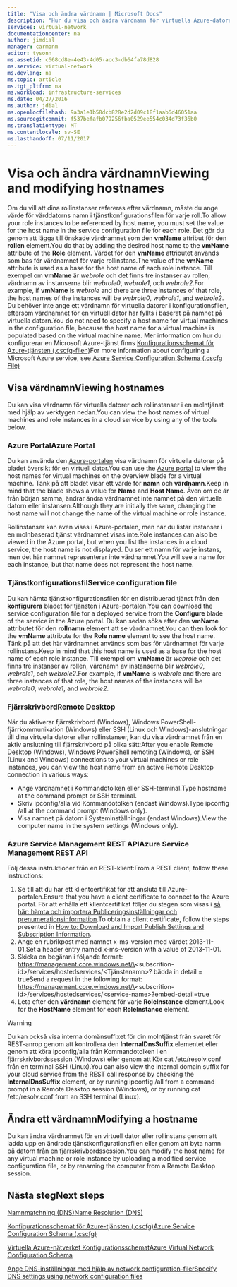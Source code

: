 ```yaml
---
title: "Visa och ändra värdnamn | Microsoft Docs"
description: "Hur du visa och ändra värdnamn för virtuella Azure-datorer, webb- och arbetsroller för namnmatchning"
services: virtual-network
documentationcenter: na
author: jimdial
manager: carmonm
editor: tysonn
ms.assetid: c668cd8e-4e43-4d05-acc3-db64fa78d828
ms.service: virtual-network
ms.devlang: na
ms.topic: article
ms.tgt_pltfrm: na
ms.workload: infrastructure-services
ms.date: 04/27/2016
ms.author: jdial
ms.openlocfilehash: 9a3a1e1b58dcb828e2d2d09c18f1aab6d46051aa
ms.sourcegitcommit: f537befafb079256fba0529ee554c034d73f36b0
ms.translationtype: MT
ms.contentlocale: sv-SE
ms.lasthandoff: 07/11/2017
---
```

# <a name="viewing-and-modifying-hostnames"></a><span data-ttu-id="2b657-103">Visa och ändra värdnamn</span><span class="sxs-lookup"><span data-stu-id="2b657-103">Viewing and modifying hostnames</span></span>
<span data-ttu-id="2b657-104">Om du vill att dina rollinstanser refereras efter värdnamn, måste du ange värde för värddatorns namn i tjänstkonfigurationsfilen för varje roll.</span><span class="sxs-lookup"><span data-stu-id="2b657-104">To allow your role instances to be referenced by host name, you must set the value for the host name in the service configuration file for each role.</span></span> <span data-ttu-id="2b657-105">Det gör du genom att lägga till önskade värdnamnet som den **vmName** attribut för den **rollen** element.</span><span class="sxs-lookup"><span data-stu-id="2b657-105">You do that by adding the desired host name to the **vmName** attribute of the **Role** element.</span></span> <span data-ttu-id="2b657-106">Värdet för den **vmName** attributet används som bas för värdnamnet för varje rollinstans.</span><span class="sxs-lookup"><span data-stu-id="2b657-106">The value of the **vmName** attribute is used as a base for the host name of each role instance.</span></span> <span data-ttu-id="2b657-107">Till exempel om **vmName** är *webrole* och det finns tre instanser av rollen, värdnamn av instanserna blir *webrole0*, *webrole1*, och *webrole2*.</span><span class="sxs-lookup"><span data-stu-id="2b657-107">For example, if **vmName** is *webrole* and there are three instances of that role, the host names of the instances will be *webrole0*, *webrole1*, and *webrole2*.</span></span> <span data-ttu-id="2b657-108">Du behöver inte ange ett värdnamn för virtuella datorer i konfigurationsfilen, eftersom värdnamnet för en virtuell dator har fyllts i baserat på namnet på virtuella datorn.</span><span class="sxs-lookup"><span data-stu-id="2b657-108">You do not need to specify a host name for virtual machines in the configuration file, because the host name for a virtual machine is populated based on the virtual machine name.</span></span> <span data-ttu-id="2b657-109">Mer information om hur du konfigurerar en Microsoft Azure-tjänst finns [Konfigurationsschemat för Azure-tjänsten (.cscfg-filen)](https://msdn.microsoft.com/library/azure/ee758710.aspx)</span><span class="sxs-lookup"><span data-stu-id="2b657-109">For more information about configuring a Microsoft Azure service, see [Azure Service Configuration Schema (.cscfg File)](https://msdn.microsoft.com/library/azure/ee758710.aspx)</span></span>

## <a name="viewing-hostnames"></a><span data-ttu-id="2b657-110">Visa värdnamn</span><span class="sxs-lookup"><span data-stu-id="2b657-110">Viewing hostnames</span></span>
<span data-ttu-id="2b657-111">Du kan visa värdnamn för virtuella datorer och rollinstanser i en molntjänst med hjälp av verktygen nedan.</span><span class="sxs-lookup"><span data-stu-id="2b657-111">You can view the host names of virtual machines and role instances in a cloud service by using any of the tools below.</span></span>

### <a name="azure-portal"></a><span data-ttu-id="2b657-112">Azure Portal</span><span class="sxs-lookup"><span data-stu-id="2b657-112">Azure Portal</span></span>
<span data-ttu-id="2b657-113">Du kan använda den [Azure-portalen](http://portal.azure.com) visa värdnamn för virtuella datorer på bladet översikt för en virtuell dator.</span><span class="sxs-lookup"><span data-stu-id="2b657-113">You can use the [Azure portal](http://portal.azure.com) to view the host names for virtual machines on the overview blade for a virtual machine.</span></span> <span data-ttu-id="2b657-114">Tänk på att bladet visar ett värde för **namn** och **värdnamn**.</span><span class="sxs-lookup"><span data-stu-id="2b657-114">Keep in mind that the blade shows a value for **Name** and **Host Name**.</span></span> <span data-ttu-id="2b657-115">Även om de är från början samma, ändrar ändra värdnamnet inte namnet på den virtuella datorn eller instansen.</span><span class="sxs-lookup"><span data-stu-id="2b657-115">Although they are initially the same, changing the host name will not change the name of the virtual machine or role instance.</span></span>

<span data-ttu-id="2b657-116">Rollinstanser kan även visas i Azure-portalen, men när du listar instanser i en molnbaserad tjänst värdnamnet visas inte.</span><span class="sxs-lookup"><span data-stu-id="2b657-116">Role instances can also be viewed in the Azure portal, but when you list the instances in a cloud service, the host name is not displayed.</span></span> <span data-ttu-id="2b657-117">Du ser ett namn för varje instans, men det här namnet representerar inte värdnamnet.</span><span class="sxs-lookup"><span data-stu-id="2b657-117">You will see a name for each instance, but that name does not represent the host name.</span></span>

### <a name="service-configuration-file"></a><span data-ttu-id="2b657-118">Tjänstkonfigurationsfil</span><span class="sxs-lookup"><span data-stu-id="2b657-118">Service configuration file</span></span>
<span data-ttu-id="2b657-119">Du kan hämta tjänstkonfigurationsfilen för en distribuerad tjänst från den **konfigurera** bladet för tjänsten i Azure-portalen.</span><span class="sxs-lookup"><span data-stu-id="2b657-119">You can download the service configuration file for a deployed service from the **Configure** blade of the service in the Azure portal.</span></span> <span data-ttu-id="2b657-120">Du kan sedan söka efter den **vmName** attributet för den **rollnamn** element att se värdnamnet.</span><span class="sxs-lookup"><span data-stu-id="2b657-120">You can then look for the **vmName** attribute for the **Role name** element to see the host name.</span></span> <span data-ttu-id="2b657-121">Tänk på att det här värdnamnet används som bas för värdnamnet för varje rollinstans.</span><span class="sxs-lookup"><span data-stu-id="2b657-121">Keep in mind that this host name is used as a base for the host name of each role instance.</span></span> <span data-ttu-id="2b657-122">Till exempel om **vmName** är *webrole* och det finns tre instanser av rollen, värdnamn av instanserna blir *webrole0*, *webrole1*, och *webrole2*.</span><span class="sxs-lookup"><span data-stu-id="2b657-122">For example, if **vmName** is *webrole* and there are three instances of that role, the host names of the instances will be *webrole0*, *webrole1*, and *webrole2*.</span></span>

### <a name="remote-desktop"></a><span data-ttu-id="2b657-123">Fjärrskrivbord</span><span class="sxs-lookup"><span data-stu-id="2b657-123">Remote Desktop</span></span>
<span data-ttu-id="2b657-124">När du aktiverar fjärrskrivbord (Windows), Windows PowerShell-fjärrkommunikation (Windows) eller SSH (Linux och Windows)-anslutningar till dina virtuella datorer eller rollinstanser, kan du visa värdnamnet från en aktiv anslutning till fjärrskrivbord på olika sätt:</span><span class="sxs-lookup"><span data-stu-id="2b657-124">After you enable Remote Desktop (Windows), Windows PowerShell remoting (Windows), or SSH (Linux and Windows) connections to your virtual machines or role instances, you can view the host name from an active Remote Desktop connection in various ways:</span></span>

* <span data-ttu-id="2b657-125">Ange värdnamnet i Kommandotolken eller SSH-terminal.</span><span class="sxs-lookup"><span data-stu-id="2b657-125">Type hostname at the command prompt or SSH terminal.</span></span>
* <span data-ttu-id="2b657-126">Skriv ipconfig/alla vid Kommandotolken (endast Windows).</span><span class="sxs-lookup"><span data-stu-id="2b657-126">Type ipconfig /all at the command prompt (Windows only).</span></span>
* <span data-ttu-id="2b657-127">Visa namnet på datorn i Systeminställningar (endast Windows).</span><span class="sxs-lookup"><span data-stu-id="2b657-127">View the computer name in the system settings (Windows only).</span></span>

### <a name="azure-service-management-rest-api"></a><span data-ttu-id="2b657-128">Azure Service Management REST API</span><span class="sxs-lookup"><span data-stu-id="2b657-128">Azure Service Management REST API</span></span>
<span data-ttu-id="2b657-129">Följ dessa instruktioner från en REST-klient:</span><span class="sxs-lookup"><span data-stu-id="2b657-129">From a REST client, follow these instructions:</span></span>

1. <span data-ttu-id="2b657-130">Se till att du har ett klientcertifikat för att ansluta till Azure-portalen.</span><span class="sxs-lookup"><span data-stu-id="2b657-130">Ensure that you have a client certificate to connect to the Azure portal.</span></span> <span data-ttu-id="2b657-131">För att erhålla ett klientcertifikat följer du stegen som visas i [så här: hämta och importera Publiceringsinställningar och prenumerationsinformation](https://msdn.microsoft.com/library/dn385850.aspx).</span><span class="sxs-lookup"><span data-stu-id="2b657-131">To obtain a client certificate, follow the steps presented in [How to: Download and Import Publish Settings and Subscription Information](https://msdn.microsoft.com/library/dn385850.aspx).</span></span> 
2. <span data-ttu-id="2b657-132">Ange en rubrikpost med namnet x-ms-version med värdet 2013-11-01.</span><span class="sxs-lookup"><span data-stu-id="2b657-132">Set a header entry named x-ms-version with a value of 2013-11-01.</span></span>
3. <span data-ttu-id="2b657-133">Skicka en begäran i följande format: https://management.core.windows.net/\<subscrition-id\>/services/hostedservices/\<Tjänstenamn\>? bädda in detail = true</span><span class="sxs-lookup"><span data-stu-id="2b657-133">Send a request in the following format: https://management.core.windows.net/\<subscrition-id\>/services/hostedservices/\<service-name\>?embed-detail=true</span></span>
4. <span data-ttu-id="2b657-134">Leta efter den **värdnamn** element för varje **RoleInstance** element.</span><span class="sxs-lookup"><span data-stu-id="2b657-134">Look for the **HostName** element for each **RoleInstance** element.</span></span>

> [!WARNING]
> <span data-ttu-id="2b657-135">Du kan också visa interna domänsuffixet för din molntjänst från svaret för REST-anrop genom att kontrollera den **InternalDnsSuffix** elementet eller genom att köra ipconfig/alla från Kommandotolken i en fjärrskrivbordssession (Windows) eller genom att Kör cat /etc/resolv.conf från en terminal SSH (Linux).</span><span class="sxs-lookup"><span data-stu-id="2b657-135">You can also view the internal domain suffix for your cloud service from the REST call response by checking the **InternalDnsSuffix** element, or by running ipconfig /all from a command prompt in a Remote Desktop session (Windows), or by running cat /etc/resolv.conf from an SSH terminal (Linux).</span></span>
> 
> 

## <a name="modifying-a-hostname"></a><span data-ttu-id="2b657-136">Ändra ett värdnamn</span><span class="sxs-lookup"><span data-stu-id="2b657-136">Modifying a hostname</span></span>
<span data-ttu-id="2b657-137">Du kan ändra värdnamnet för en virtuell dator eller rollinstans genom att ladda upp en ändrade tjänstkonfigurationsfilen eller genom att byta namn på datorn från en fjärrskrivbordssession.</span><span class="sxs-lookup"><span data-stu-id="2b657-137">You can modify the host name for any virtual machine or role instance by uploading a modified service configuration file, or by renaming the computer from a Remote Desktop session.</span></span>

## <a name="next-steps"></a><span data-ttu-id="2b657-138">Nästa steg</span><span class="sxs-lookup"><span data-stu-id="2b657-138">Next steps</span></span>
[<span data-ttu-id="2b657-139">Namnmatchning (DNS)</span><span class="sxs-lookup"><span data-stu-id="2b657-139">Name Resolution (DNS)</span></span>](virtual-networks-name-resolution-for-vms-and-role-instances.md)

[<span data-ttu-id="2b657-140">Konfigurationsschemat för Azure-tjänsten (.cscfg)</span><span class="sxs-lookup"><span data-stu-id="2b657-140">Azure Service Configuration Schema (.cscfg)</span></span>](https://msdn.microsoft.com/library/windowsazure/ee758710.aspx)

[<span data-ttu-id="2b657-141">Virtuella Azure-nätverket Konfigurationsschemat</span><span class="sxs-lookup"><span data-stu-id="2b657-141">Azure Virtual Network Configuration Schema</span></span>](http://go.microsoft.com/fwlink/?LinkId=248093)

[<span data-ttu-id="2b657-142">Ange DNS-inställningar med hjälp av network configuration-filer</span><span class="sxs-lookup"><span data-stu-id="2b657-142">Specify DNS settings using network configuration files</span></span>](virtual-networks-specifying-a-dns-settings-in-a-virtual-network-configuration-file.md)

